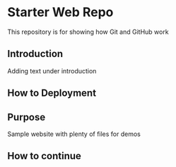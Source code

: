 # Starter Web Repo

This repository is for showing how Git and GitHub work

## Introduction
Adding text under introduction


## How to Deployment


## Purpose

Sample website with plenty of files for demos

## How to continue
